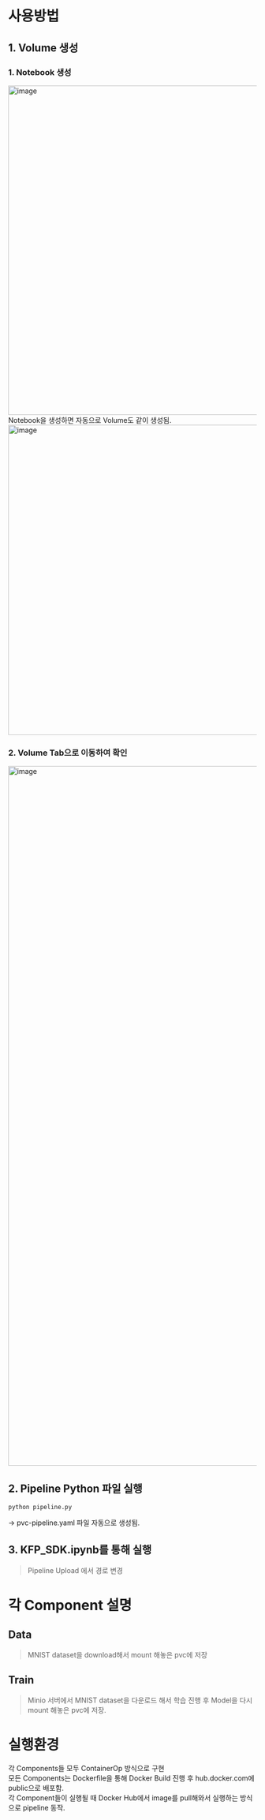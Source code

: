 # 사용방법
## 1. Volume 생성
### 1. Notebook 생성
<img width="668" alt="image" src="https://user-images.githubusercontent.com/63439911/213460434-3d7dcf48-bace-42e2-a5e7-da0ca48841c4.png">  
Notebook을 생성하면 자동으로 Volume도 같이 생성됨.
<img width="629" alt="image" src="https://user-images.githubusercontent.com/63439911/213460804-9e24239c-75e5-4e67-8135-05442e3f561f.png">  

### 2. Volume Tab으로 이동하여 확인
<img width="1419" alt="image" src="https://user-images.githubusercontent.com/63439911/213461097-68c1b9d2-ac9b-4c32-8e40-f1fe501918e7.png">




## 2. Pipeline Python 파일 실행  
```    
python pipeline.py
```    
-> pvc-pipeline.yaml 파일 자동으로 생성됨.

## 3. KFP_SDK.ipynb를 통해 실행
> Pipeline Upload 에서 경로 변경

# 각 Component 설명
## Data
> MNIST dataset을 download해서 mount 해놓은 pvc에 저장

## Train
> Minio 서버에서 MNIST dataset을 다운로드 해서 학습 진행 후 Model을 다시 mount 해놓은 pvc에 저장.  


# 실행환경
각 Components들 모두 ContainerOp 방식으로 구현  
모든 Components는 Dockerfile을 통해 Docker Build 진행 후 hub.docker.com에 public으로 배포함.  
각 Component들이 실행될 때 Docker Hub에서 image를 pull해와서 실행하는 방식으로 pipeline 동작.
